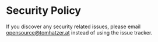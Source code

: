 # Security Policy

If you discover any security related issues, please email opensource@tomhatzer.at instead of using the issue tracker.
